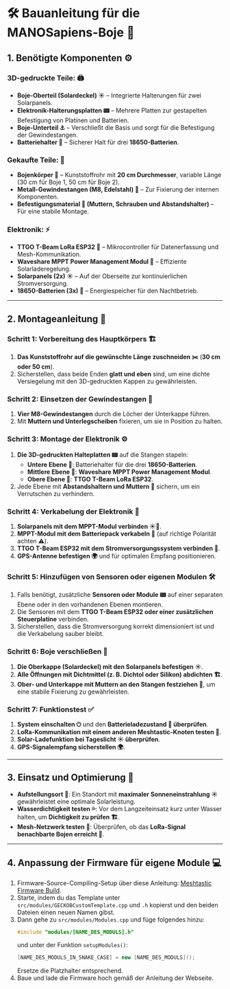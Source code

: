 # **🛠️ Bauanleitung für die MANOSapiens-Boje 🌊**

## **1. Benötigte Komponenten ⚙️**
### **3D-gedruckte Teile: 🖨️**
- **Boje-Oberteil (Solardeckel) ☀️** – Integrierte Halterungen für zwei Solarpanels.
- **Elektronik-Halterungsplatten 📟** – Mehrere Platten zur gestapelten Befestigung von Platinen und Batterien.
- **Boje-Unterteil ⚓** – Verschließt die Basis und sorgt für die Befestigung der Gewindestangen.
- **Batteriehalter 🔋** – Sicherer Halt für drei **18650-Batterien**.

### **Gekaufte Teile: 🛒**
- **Bojenkörper 🌊** – Kunststoffrohr mit **20 cm Durchmesser**, variable Länge (30 cm für Boje 1, 50 cm für Boje 2).
- **Metall-Gewindestangen (M8, Edelstahl) 🔩** – Zur Fixierung der internen Komponenten.
- **Befestigungsmaterial 🔧 (Muttern, Schrauben und Abstandshalter)** – Für eine stabile Montage.

### **Elektronik: ⚡**
- **TTGO T-Beam LoRa ESP32 📡** – Mikrocontroller für Datenerfassung und Mesh-Kommunikation.
- **Waveshare MPPT Power Management Modul 🔄** – Effiziente Solarladeregelung.
- **Solarpanels (2x) ☀️** – Auf der Oberseite zur kontinuierlichen Stromversorgung.
- **18650-Batterien (3x) 🔋** – Energiespeicher für den Nachtbetrieb.

---

## **2. Montageanleitung 🔨**

### **Schritt 1: Vorbereitung des Hauptkörpers 🏗️**
1. **Das Kunststoffrohr auf die gewünschte Länge zuschneiden ✂️** (**30 cm oder 50 cm**).
2. Sicherstellen, dass beide Enden **glatt und eben** sind, um eine dichte Versiegelung mit den 3D-gedruckten Kappen zu gewährleisten.

### **Schritt 2: Einsetzen der Gewindestangen 🔩**
1. **Vier M8-Gewindestangen** durch die Löcher der Unterkappe führen.
2. Mit **Muttern und Unterlegscheiben** fixieren, um sie in Position zu halten.

### **Schritt 3: Montage der Elektronik ⚙️**
1. **Die 3D-gedruckten Halteplatten 📟** auf die Stangen stapeln:
   - **Untere Ebene 🔋**: Batteriehalter für die drei **18650-Batterien**.
   - **Mittlere Ebene 🔄**: **Waveshare MPPT Power Management Modul**.
   - **Obere Ebene 📡**: **TTGO T-Beam LoRa ESP32**.
2. Jede Ebene mit **Abstandshaltern und Muttern 🔧** sichern, um ein Verrutschen zu verhindern.

### **Schritt 4: Verkabelung der Elektronik 🔌**
1. **Solarpanels mit dem MPPT-Modul verbinden ☀️🔗**.
2. **MPPT-Modul mit dem Batteriepack verkabeln 🔋** (auf richtige Polarität achten ⚠️).
3. **TTGO T-Beam ESP32 mit dem Stromversorgungssystem verbinden 📡**.
4. **GPS-Antenne befestigen 🌍** und für optimalen Empfang positionieren.

### **Schritt 5: Hinzufügen von Sensoren oder eigenen Modulen 🛠️**
1. Falls benötigt, zusätzliche **Sensoren oder Module 📟** auf einer separaten Ebene oder in den vorhandenen Ebenen montieren.
2. Die Sensoren mit dem **TTGO T-Beam ESP32 oder einer zusätzlichen Steuerplatine** verbinden.
3. Sicherstellen, dass die Stromversorgung korrekt dimensioniert ist und die Verkabelung sauber bleibt.

### **Schritt 6: Boje verschließen 🚢**
1. **Die Oberkappe (Solardeckel) mit den Solarpanels befestigen ☀️**.
2. **Alle Öffnungen mit Dichtmittel (z. B. Dichtol oder Silikon) abdichten 🏗️**.
3. **Ober- und Unterkappe mit Muttern an den Stangen festziehen 🔩**, um eine stabile Fixierung zu gewährleisten.

### **Schritt 7: Funktionstest ✅**
1. **System einschalten ⏻** und den **Batterieladezustand 🔋 überprüfen**.
2. **LoRa-Kommunikation mit einem anderen Meshtastic-Knoten testen 📡**.
3. **Solar-Ladefunktion bei Tageslicht ☀️ überprüfen**.
4. **GPS-Signalempfang sicherstellen 🌍**.

---

## **3. Einsatz und Optimierung 🚀**
- **Aufstellungsort 📍**: Ein Standort mit **maximaler Sonneneinstrahlung ☀️** gewährleistet eine optimale Solarleistung.
- **Wasserdichtigkeit testen 💦**: Vor dem Langzeiteinsatz kurz unter Wasser halten, um **Dichtigkeit zu prüfen 🏗️**.
- **Mesh-Netzwerk testen 📶**: Überprüfen, ob das **LoRa-Signal benachbarte Bojen erreicht 📡**.

---

## **4. Anpassung der Firmware für eigene Module 💻**
1. Firmware-Source-Compiling-Setup über diese Anleitung: [Meshtastic Firmware Build](https://meshtastic.org/docs/development/firmware/build/).
2. Starte, indem du das Template unter `src/modules/GECKOBCustomTemplate.cpp` und `.h` kopierst und den beiden Dateien einen neuen Namen gibst.
3. Dann gehe zu `src/modules/Modules.cpp` und füge folgendes hinzu:
   ```cpp
   #include "modules/[NAME_DES_MODULS].h"
   ```
   und unter der Funktion `setupModules()`:
   ```cpp
   [NAME_DES_MODULS_IN_SNAKE_CASE] = new [NAME_DES_MODULS]();
   ```
   Ersetze die Platzhalter entsprechend.
4. Baue und lade die Firmware hoch gemäß der Anleitung der Webseite.

